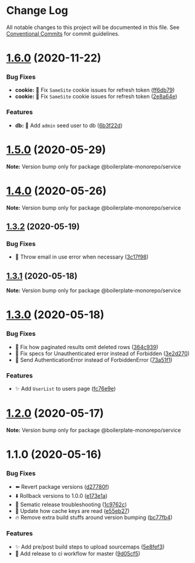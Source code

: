 # Change Log

All notable changes to this project will be documented in this file.
See [Conventional Commits](https://conventionalcommits.org) for commit guidelines.

# [1.6.0](https://github.com/n8io/boilerplate-monorepo/compare/v1.5.0...v1.6.0) (2020-11-22)


### Bug Fixes

* **cookie:** 🐛 Fix `SameSite` cookie issues for refresh token ([ff6db79](https://github.com/n8io/boilerplate-monorepo/commit/ff6db79664f1ab787120daf6c51f5945df98e7df))
* **cookie:** 🐛 Fix `SameSite` cookie issues for refresh token ([2e8a64e](https://github.com/n8io/boilerplate-monorepo/commit/2e8a64e58f7930313935a50c009f8a6fcff3ae3c))


### Features

* **db:** 🌱 Add `admin` seed user to db ([6b3f22d](https://github.com/n8io/boilerplate-monorepo/commit/6b3f22d51edffefe4fef05fc886b78e41d3a8f97))





# [1.5.0](https://github.com/n8io/boilerplate-monorepo/compare/v1.4.0...v1.5.0) (2020-05-29)

**Note:** Version bump only for package @boilerplate-monorepo/service





# [1.4.0](https://github.com/n8io/boilerplate-monorepo/compare/v1.3.2...v1.4.0) (2020-05-26)

**Note:** Version bump only for package @boilerplate-monorepo/service





## [1.3.2](https://github.com/n8io/boilerplate-monorepo/compare/v1.3.1...v1.3.2) (2020-05-19)


### Bug Fixes

* 🐛 Throw email in use error when necessary ([3c17f98](https://github.com/n8io/boilerplate-monorepo/commit/3c17f98db6d260c16eba34662fb4c1de09cc2215))





## [1.3.1](https://github.com/n8io/boilerplate-monorepo/compare/v1.3.0...v1.3.1) (2020-05-18)

**Note:** Version bump only for package @boilerplate-monorepo/service





# [1.3.0](https://github.com/n8io/boilerplate-monorepo/compare/v1.2.0...v1.3.0) (2020-05-18)


### Bug Fixes

* 🐛 Fix how paginated results omit deleted rows ([364c939](https://github.com/n8io/boilerplate-monorepo/commit/364c939f64ace02ca3b13289e6740ee848ed6cb3))
* 🐛 Fix specs for Unauthenticated error instead of Forbidden ([3e2d270](https://github.com/n8io/boilerplate-monorepo/commit/3e2d270641522c65b0a88ec00cf78caf0923ca64))
* 🐛 Send AuthenticationError instead of ForbiddenError ([73a51f1](https://github.com/n8io/boilerplate-monorepo/commit/73a51f1cdf5b5b9f875f55a2197964dcc5b519d3))


### Features

* ✨ Add `UserList` to users page ([fc76e9e](https://github.com/n8io/boilerplate-monorepo/commit/fc76e9e3a1dac03e512b0e8f8cae640125fd9d9a))





# [1.2.0](https://github.com/n8io/boilerplate-monorepo/compare/v1.1.1...v1.2.0) (2020-05-17)

**Note:** Version bump only for package @boilerplate-monorepo/service





# 1.1.0 (2020-05-16)


### Bug Fixes

* ⬅️ Revert package versions ([d27780f](https://github.com/n8io/boilerplate-monorepo/commit/d27780fdd1dd49d831bee0296326ff2918a12bdb))
* ⬇️ Rollback versions to 1.0.0 ([e173e1a](https://github.com/n8io/boilerplate-monorepo/commit/e173e1aae513c54bb720b3dc907b95803b96e900))
* 💚 Sematic release troubleshooting ([1c9762c](https://github.com/n8io/boilerplate-monorepo/commit/1c9762c370d1086a94444fba99c7a992a52088ba))
* 💚 Update how cache keys are read ([e55eb27](https://github.com/n8io/boilerplate-monorepo/commit/e55eb2772c93778f5acd6b5bee3c4a98057a1997))
* 🔥 Remove extra build stuffs around version bumping ([bc77fb4](https://github.com/n8io/boilerplate-monorepo/commit/bc77fb45cba5ede97388276c38ae895ac5aaceb1))


### Features

* ✨ Add pre/post build steps to upload sourcemaps ([5e8fef3](https://github.com/n8io/boilerplate-monorepo/commit/5e8fef362e6b9f3f25fe5d20a225b7f04c8801fa))
* 💚 Add release to ci workflow for master ([9d05cf5](https://github.com/n8io/boilerplate-monorepo/commit/9d05cf5598f625e4d86d83e5b808ee66f65593cd))
